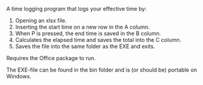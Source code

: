 A time logging program that logs your effective time by:

1. Opening an xlsx file.
2. Inserting the start time on a new row in the A column.
3. When P is pressed, the end time is saved in the B column.
4. Calculates the elapsed time and saves the total into the C column.
5. Saves the file into the same folder as the EXE and exits.

Requires the Office package to run.

The EXE-file can be found in the bin folder and is (or should be) portable on Windows.
